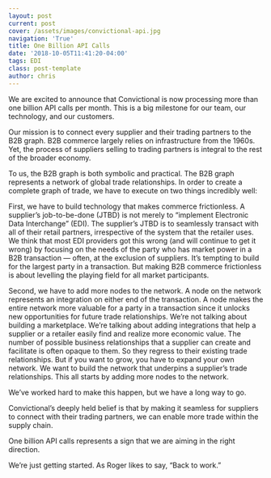 ```yaml
---
layout: post
current: post
cover: /assets/images/convictional-api.jpg
navigation: 'True'
title: One Billion API Calls
date: '2018-10-05T11:41:20-04:00'
tags: EDI
class: post-template
author: chris
---
```

We are excited to announce that Convictional is now processing more than one billion API calls per month. This is a big milestone for our team, our technology, and our customers. 

Our mission is to connect every supplier and their trading partners to the B2B graph. B2B commerce largely relies on infrastructure from the 1960s. Yet, the process of suppliers selling to trading partners is integral to the rest of the broader economy. 

To us, the B2B graph is both symbolic and practical. The B2B graph represents a network of global trade relationships. In order to create a complete graph of trade, we have to execute on two things incredibly well:

First, we have to build technology that makes commerce frictionless. A supplier’s job-to-be-done (JTBD) is not merely to “implement Electronic Data Interchange” (EDI). The supplier’s JTBD is to seamlessly transact with all of their retail partners, irrespective of the system that the retailer uses. We think that most EDI providers got this wrong (and will continue to get it wrong) by focusing on the needs of the party who has market power in a B2B transaction — often, at the exclusion of suppliers. It’s tempting to build for the largest party in a transaction. But making B2B commerce frictionless is about levelling the playing field for all market participants.  

Second, we have to add more nodes to the network. A node on the network represents an integration on either end of the transaction. A node makes the entire network more valuable for a party in a transaction since it unlocks new opportunities for future trade relationships. We’re not talking about building a marketplace. We’re talking about adding integrations that help a supplier or a retailer easily find and realize more economic value. The number of possible business relationships that a supplier can create and facilitate is often opaque to them. So they regress to their existing trade relationships. But if you want to grow, you have to expand your own network. We want to build the network that underpins a supplier’s trade relationships. This all starts by adding more nodes to the network. 

We’ve worked hard to make this happen, but we have a long way to go. 

Convictional’s deeply held belief is that by making it seamless for suppliers to connect with their trading partners, we can enable more trade within the supply chain. 

One billion API calls represents a sign that we are aiming in the right direction. 

We’re just getting started. As Roger likes to say, “Back to work.”
